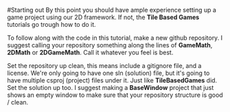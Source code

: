 #Starting out
By this point you should have ample experience setting up a game project using our 2D framework. If not, the **Tile Based Games** tutorials go trough how to do it.

To follow along with the code in this tutorial, make a new github repository. I suggest calling your repository something along the lines of **GameMath**, **2DMath** or **2DGameMath**. Call it whatever you feel is best.

Set the repository up clean, this means include a gitignore file, and a license. We're only going to have one sln (solution) file, but it's going to have multiple csproj (project) files under it. Just like **TileBasedGames** did. 
Set the solution up too. I suggest making a **BaseWindow** project that just shows an empty window to make sure that your repository structure is good / clean.